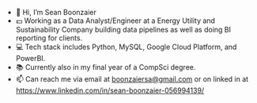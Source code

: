 - :man: Hi, I’m Sean Boonzaier
- :dollar: Working as a Data Analyst/Engineer at a Energy Utility and Sustainability Company building data pipelines as well as doing BI reporting for clients.
- :computer: Tech stack includes Python, MySQL, Google Cloud Platform, and PowerBI.
- :books: Currently also in my final year of a CompSci degree.
- 📫 Can reach me via email at boonzaiersa@gmail.com or on linked in at https://www.linkedin.com/in/sean-boonzaier-056994139/

<!---
SKYWVRD/SKYWVRD is a ✨ special ✨ repository because its `README.md` (this file) appears on your GitHub profile.
You can click the Preview link to take a look at your changes.
--->
